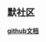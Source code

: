 ## 默社区
[ **github文档**](https://developer.github.com/apps/building-github-apps/creating-a-github-app/)
